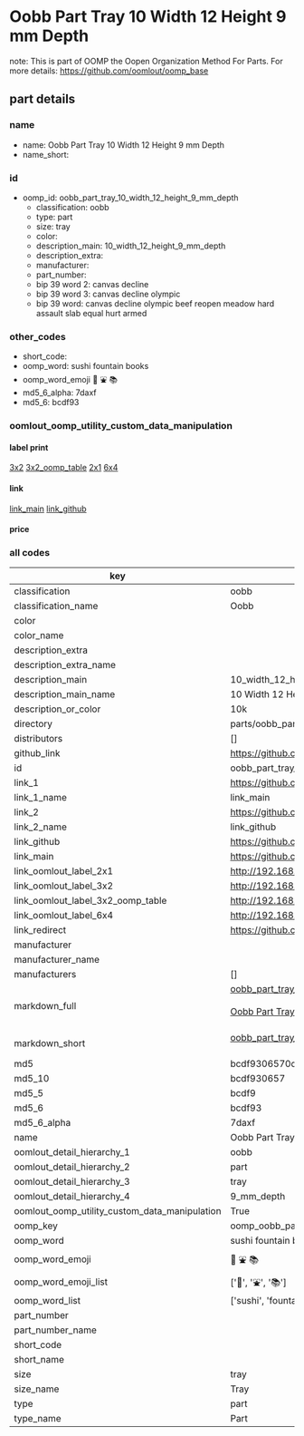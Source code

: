 # Oobb Part Tray 10 Width 12 Height 9 mm Depth  

note: This is part of OOMP the Oopen Organization Method For Parts. For more details: https://github.com/oomlout/oomp_base

##  part details
  







### name
* name: Oobb Part Tray 10 Width 12 Height 9 mm Depth
* name_short: 
### id
* oomp_id: oobb_part_tray_10_width_12_height_9_mm_depth
  * classification: oobb
  * type: part
  * size: tray
  * color: 
  * description_main: 10_width_12_height_9_mm_depth
  * description_extra: 
  * manufacturer: 
  * part_number: 
  * bip 39 word 2: canvas decline
  * bip 39 word 3: canvas decline olympic
  * bip 39 word: canvas decline olympic beef reopen meadow hard assault slab equal hurt armed

### other_codes
* short_code: 
* oomp_word: sushi fountain books
* oomp_word_emoji :sushi: :fountain: :books:
* md5_6_alpha: 7daxf
* md5_6: bcdf93






### oomlout_oomp_utility_custom_data_manipulation
#### label print
[3x2](http://192.168.1.245:1112/?label=oomp%207daxf)
[3x2_oomp_table](http://192.168.1.108:1112/?label=oomp%207daxf)
[2x1](http://192.168.1.242:1112/?label=oomp%207daxf)
[6x4](http://192.168.1.55:1112/?label=oomp%207daxf)    

#### link

[link_main](https://github.com/oomlout/oomlout_oomp_version_1_messy/tree/main/parts/oobb_part_tray_10_width_12_height_9_mm_depth) [link_github](https://github.com/oomlout/oomlout_oomp_version_1_messy/tree/main/parts/oobb_part_tray_10_width_12_height_9_mm_depth)                             

#### price







### all codes 
| key | value |  
| --- | --- |  
| classification | oobb |  
| classification_name | Oobb |  
| color |  |  
| color_name |  |  
| description_extra |  |  
| description_extra_name |  |  
| description_main | 10_width_12_height_9_mm_depth |  
| description_main_name | 10 Width 12 Height 9 mm Depth |  
| description_or_color | 10k |  
| directory | parts/oobb_part_tray_10_width_12_height_9_mm_depth |  
| distributors | [] |  
| github_link | https://github.com/oomlout/oomlout_oomp_part_src/tree/main/parts/oobb_part_tray_10_width_12_height_9_mm_depth |  
| id | oobb_part_tray_10_width_12_height_9_mm_depth |  
| link_1 | https://github.com/oomlout/oomlout_oomp_version_1_messy/tree/main/parts/oobb_part_tray_10_width_12_height_9_mm_depth |  
| link_1_name | link_main |  
| link_2 | https://github.com/oomlout/oomlout_oomp_version_1_messy/tree/main/parts/oobb_part_tray_10_width_12_height_9_mm_depth |  
| link_2_name | link_github |  
| link_github | https://github.com/oomlout/oomlout_oomp_version_1_messy/tree/main/parts/oobb_part_tray_10_width_12_height_9_mm_depth |  
| link_main | https://github.com/oomlout/oomlout_oomp_version_1_messy/tree/main/parts/oobb_part_tray_10_width_12_height_9_mm_depth |  
| link_oomlout_label_2x1 | http://192.168.1.242:1112/?label=oomp%207daxf |  
| link_oomlout_label_3x2 | http://192.168.1.245:1112/?label=oomp%207daxf |  
| link_oomlout_label_3x2_oomp_table | http://192.168.1.108:1112/?label=oomp%207daxf |  
| link_oomlout_label_6x4 | http://192.168.1.55:1112/?label=oomp%207daxf |  
| link_redirect | https://github.com/oomlout/oomlout_oomp_version_1_messy/tree/main/parts/oobb_part_tray_10_width_12_height_9_mm_depth |  
| manufacturer |  |  
| manufacturer_name |  |  
| manufacturers | [] |  
| markdown_full | [oobb_part_tray_10_width_12_height_9_mm_depth](none)<br>[](none)<br>[Oobb Part Tray 10 Width 12 Height 9 Mm Depth](none)<br><br> |  
| markdown_short | [oobb_part_tray_10_width_12_height_9_mm_depth](none)<br><br> |  
| md5 | bcdf9306570d8d2626db3141348e390d |  
| md5_10 | bcdf930657 |  
| md5_5 | bcdf9 |  
| md5_6 | bcdf93 |  
| md5_6_alpha | 7daxf |  
| name | Oobb Part Tray 10 Width 12 Height 9 mm Depth |  
| oomlout_detail_hierarchy_1 | oobb |  
| oomlout_detail_hierarchy_2 | part |  
| oomlout_detail_hierarchy_3 | tray |  
| oomlout_detail_hierarchy_4 | 9_mm_depth |  
| oomlout_oomp_utility_custom_data_manipulation | True |  
| oomp_key | oomp_oobb_part_tray_10_width_12_height_9_mm_depth |  
| oomp_word | sushi fountain books |  
| oomp_word_emoji | :sushi: :fountain: :books: |  
| oomp_word_emoji_list | [':sushi:', ':fountain:', ':books:'] |  
| oomp_word_list | ['sushi', 'fountain', 'books'] |  
| part_number |  |  
| part_number_name |  |  
| short_code |  |  
| short_name |  |  
| size | tray |  
| size_name | Tray |  
| type | part |  
| type_name | Part |  
